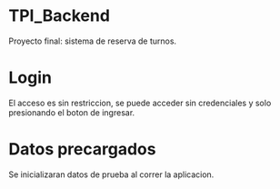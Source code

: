 # TPI_Backend
Proyecto final: sistema de reserva de turnos.

# Login
El acceso es sin restriccion, se puede acceder sin credenciales y solo presionando el boton de ingresar.

# Datos precargados
Se inicializaran datos de prueba al correr la aplicacion.
